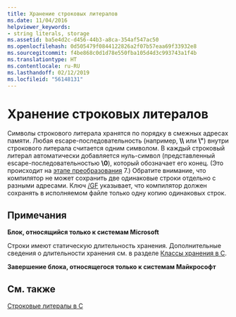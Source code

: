 ```yaml
---
title: Хранение строковых литералов
ms.date: 11/04/2016
helpviewer_keywords:
- string literals, storage
ms.assetid: ba5e4d2c-d456-44b3-a8ca-354af547ac50
ms.openlocfilehash: 0d505479f0844122826a2f07b57eaa69f33932e8
ms.sourcegitcommit: f4be868c0d1d78e550fba105d4d3c993743a1f4b
ms.translationtype: HT
ms.contentlocale: ru-RU
ms.lasthandoff: 02/12/2019
ms.locfileid: "56148131"
---
```

# <a name="storage-of-string-literals"></a>Хранение строковых литералов

Символы строкового литерала хранятся по порядку в смежных адресах памяти. Любая escape-последовательность (например, **\\\\** или **\\"**) внутри строкового литерала считается одним символом. В каждый строковый литерал автоматически добавляется нуль-символ (представленный escape-последовательностью **\0**), который обозначает его конец. (Это происходит на [этапе преобразования](../preprocessor/phases-of-translation.md) 7.) Обратите внимание, что компилятор не может сохранить две одинаковые строки отдельно с разными адресами. Ключ [/GF](../build/reference/gf-eliminate-duplicate-strings.md) указывает, что компилятор должен сохранять в исполняемом файле только одну копию одинаковых строк.

## <a name="remarks"></a>Примечания

**Блок, относящийся только к системам Microsoft**

Строки имеют статическую длительность хранения. Дополнительные сведения о длительности хранения см. в разделе [Классы хранения в C](../c-language/c-storage-classes.md).

**Завершение блока, относящегося только к системам Майкрософт**

## <a name="see-also"></a>См. также

[Строковые литералы в C](../c-language/c-string-literals.md)
